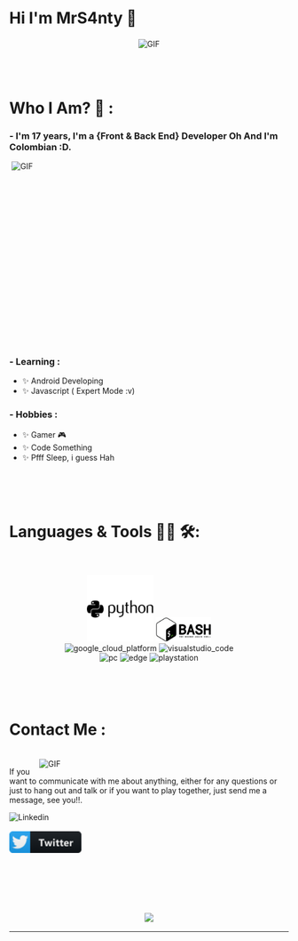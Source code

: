 # Hi I'm MrS4nty 👋

<div align="center">
<img hight="250" width="500" alt="GIF" align="center" src="https://media4.giphy.com/media/qLFKvOpoS1N7ts7xO8/giphy.gif">
</div>

</br>
</br>
</br>


# Who I Am? 💬 :

### - I'm 17 years, I'm a {Front & Back End} Developer Oh And I'm Colombian :D.

<img height="350px" width="500" alt="GIF" align="right" src="https://c.tenor.com/-OiahIYVp_AAAAAC/player.gif">

### - Learning :
- ✨ Android Developing 
- ✨ Javascript ( Expert Mode :v)

### - Hobbies : 
- ✨ Gamer 🎮
- ✨ Code Something
- ✨ Pfff Sleep, i guess Hah

</br>
</br>
</br>



# Languages & Tools 👨‍💻 🛠:
</br>

<p align="center">

<!-- For more icons please follow  https://github.com/MikeCodesDotNET/ColoredBadges -->
<img src="https://github.com/Xx-Ashutosh-xX/Xx-Ashutosh-xX/blob/master/assets/icons/python.png" alt="python" width="120" hight="50">
<img src="https://github.com/Xx-Ashutosh-xX/Xx-Ashutosh-xX/blob/master/assets/icons/bash.png" alt="bash" width="100" hight="50">
</br>
<img src="https://github.com/Xx-Ashutosh-xX/Xx-Ashutosh-xX/blob/master/assets/icons/google_cloud_platform.png" alt="google_cloud_platform" width="270" hight="50">
<img src="https://github.com/Xx-Ashutosh-xX/Xx-Ashutosh-xX/blob/master/assets/icons/visualstudio_code.png" alt="visualstudio_code" width="240" hight="50">
</br>
<img src="https://github.com/Xx-Ashutosh-xX/Xx-Ashutosh-xX/blob/master/assets/icons/pc.png" alt="pc" width="100" hight="50">
<img src="https://github.com/Xx-Ashutosh-xX/Xx-Ashutosh-xX/blob/master/assets/icons/edge.png" alt="edge" width="100" hight="50">
<img src="https://github.com/Xx-Ashutosh-xX/Xx-Ashutosh-xX/blob/master/assets/icons/playstation@3x.png" alt="playstation" width="150" hight="50">
</p>
</br>
</br>
</br>



# Contact Me :

<p>
 </br>


<img hight="320" width="450" align="right" alt="GIF" src="https://i.pinimg.com/originals/e4/26/70/e426702edf874b181aced1e2fa5c6cde.gif">


If you want to communicate with me about anything, either for any questions or just to hang out and talk or if you want to play together, just send me a message, see you!!.

<a href="https://www.instagram.com/MrS4nty/">
  <img align="left" alt="Linkedin" width="150" hight="100" src="https://github.com/MikeCodesDotNET/ColoredBadges/blob/master/png/social/instagram.png" />
</br>
</br>
</a>
<a href="https://www.Twitter.com/MrS4nty">
  <img align="left" alt="Twitter" width="130" hight="100" src="https://github.com/MikeCodesDotNET/ColoredBadges/blob/master/png/social/twitter.png" />
</a>
 </p>
</br>
</br>
</br>
</br>
</br>
</br>
</br>


<p align="center" >  
<img  src="https://github-readme-stats.vercel.app/api?username=MrS4nty&&show_icons=true&theme=rose_pine"/>
  </a>
  </p>

*************

